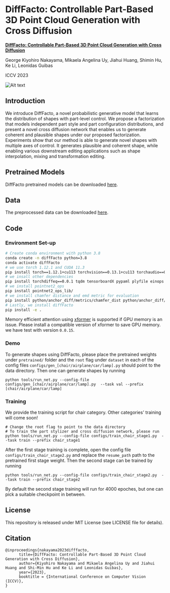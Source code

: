 # DiffFacto: Controllable Part-Based 3D Point Cloud Generation with Cross Diffusion
**[DiffFacto: Controllable Part-Based 3D Point Cloud Generation with Cross Diffusion]([https://scade-spacecarving-nerfs.github.io](https://difffacto.github.io))** 

George Kiyohiro Nakayama, Mikaela Angelina Uy, Jiahui Huang, Shimin Hu, Ke Li, Leonidas Guibas

ICCV 2023

![Alt text](assets/combined.gif)

## Introduction
We introduce DiffFacto, a novel probabilistic generative model that learns the distribution of shapes with part-level control. We propose a factorization that models independent part style and part configuration distributions, and present a novel cross diffusion network that enables us to generate coherent and plausible shapes under our proposed factorization. Experiments show that our method is able to generate novel shapes with multiple axes of control. It generates plausible and coherent shape, while enabling various downstream editing applications such as shape interpolation, mixing and transformation editing. 


## Pretrained Models
DiffFacto pretrained models can be downloaded [here](http://download.cs.stanford.edu/orion/DiffFacto/weights.zip).
## Data
The preprocessed data can be downloaded [here](http://download.cs.stanford.edu/orion/DiffFacto/data.zip).
## Code

### Environment Set-up
```bash
# Create conda environment with python 3.8
conda create -n diffFacto python=3.8
conda activate diffFacto
# we use torch 1.12.1 and CUDA 11.3
pip install torch==1.12.1+cu113 torchvision==0.13.1+cu113 torchaudio==0.12.1 --extra-index-url https://download.pytorch.org/whl/cu113
# we insall other dependencies
pip install torchdiffeq==0.0.1 tqdm tensorboardX pypaml plyfile einops numpy==1.23.5 scipy scikit-learn einops
# we install pointnet2_ops 
pip install pointnet2_ops_lib/
# we install chamfer distance and emd metric for evaluation 
pip install python/anchor_diff/metrics/chamfer_dist python/anchor_diff/metrics/emd
# Lastly, we install diffFacto
pip install -e .
```
Memory efficient attention using [xformer](https://github.com/facebookresearch/xformers) is supported if GPU memory is an issue. Please install a compatible version of xformer to save GPU memory. we have test with version `0.0.15`. 
### Demo
To generate shapes using DiffFacto, please place the pretrained weights under `pretrained/` folder and the `root` flag under `dataset` in each of the config files `configs/gen_[chair/airplane/car/lamp].py` should point to the data directory. Then one can generate shapes by running 
```
python tools/run_net.py --config-file configs/gen_[chair/airplane/car/lamp].py  --task val --prefix [chair/airplane/car/lamp]
```
### Training
We provide the training script for chair category. Other categories' training will come soon! 

```
# Change the root flag to point to the data directory 
# To train the part stylizer and cross diffusion network, please run
python tools/run_net.py --config-file configs/train_chair_stage1.py  --task train --prefix chair_stage1
```
After the first stage training is complete, open the config file `configs/train_chair_stage2.py` and replace the `resume_path` path to the pretrained first stage weight. Then the second stage can be trained by running 
```
python tools/run_net.py --config-file configs/train_chair_stage2.py  --task train --prefix chair_stage2
```
By default the second stage training will run for 4000 epoches, but one can pick a suitable checkpoint in between. 


## License
This repository is released under MIT License (see LICENSE file for details).

## Citation
```
@inproceedings{nakayama2023difffacto,
      title={DiffFacto: Controllable Part-Based 3D Point Cloud Generation with Cross Diffusion}, 
      author={Kiyohiro Nakayama and Mikaela Angelina Uy and Jiahui Huang and Shi-Min Hu and Ke Li and Leonidas Guibas},
      year={2023},
      booktitle = {International Conference on Computer Vision (ICCV)},
}
```